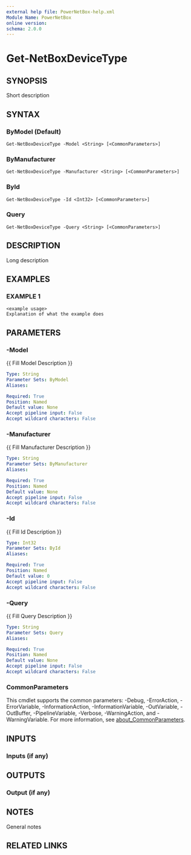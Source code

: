 ```yaml
---
external help file: PowerNetBox-help.xml
Module Name: PowerNetBox
online version:
schema: 2.0.0
---
```


# Get-NetBoxDeviceType

## SYNOPSIS
Short description

## SYNTAX

### ByModel (Default)
```
Get-NetBoxDeviceType -Model <String> [<CommonParameters>]
```

### ByManufacturer
```
Get-NetBoxDeviceType -Manufacturer <String> [<CommonParameters>]
```

### ById
```
Get-NetBoxDeviceType -Id <Int32> [<CommonParameters>]
```

### Query
```
Get-NetBoxDeviceType -Query <String> [<CommonParameters>]
```

## DESCRIPTION
Long description

## EXAMPLES

### EXAMPLE 1
```
<example usage>
Explanation of what the example does
```

## PARAMETERS

### -Model
{{ Fill Model Description }}

```yaml
Type: String
Parameter Sets: ByModel
Aliases:

Required: True
Position: Named
Default value: None
Accept pipeline input: False
Accept wildcard characters: False
```

### -Manufacturer
{{ Fill Manufacturer Description }}

```yaml
Type: String
Parameter Sets: ByManufacturer
Aliases:

Required: True
Position: Named
Default value: None
Accept pipeline input: False
Accept wildcard characters: False
```

### -Id
{{ Fill Id Description }}

```yaml
Type: Int32
Parameter Sets: ById
Aliases:

Required: True
Position: Named
Default value: 0
Accept pipeline input: False
Accept wildcard characters: False
```

### -Query
{{ Fill Query Description }}

```yaml
Type: String
Parameter Sets: Query
Aliases:

Required: True
Position: Named
Default value: None
Accept pipeline input: False
Accept wildcard characters: False
```

### CommonParameters
This cmdlet supports the common parameters: -Debug, -ErrorAction, -ErrorVariable, -InformationAction, -InformationVariable, -OutVariable, -OutBuffer, -PipelineVariable, -Verbose, -WarningAction, and -WarningVariable. For more information, see [about_CommonParameters](http://go.microsoft.com/fwlink/?LinkID=113216).

## INPUTS

### Inputs (if any)
## OUTPUTS

### Output (if any)
## NOTES
General notes

## RELATED LINKS
